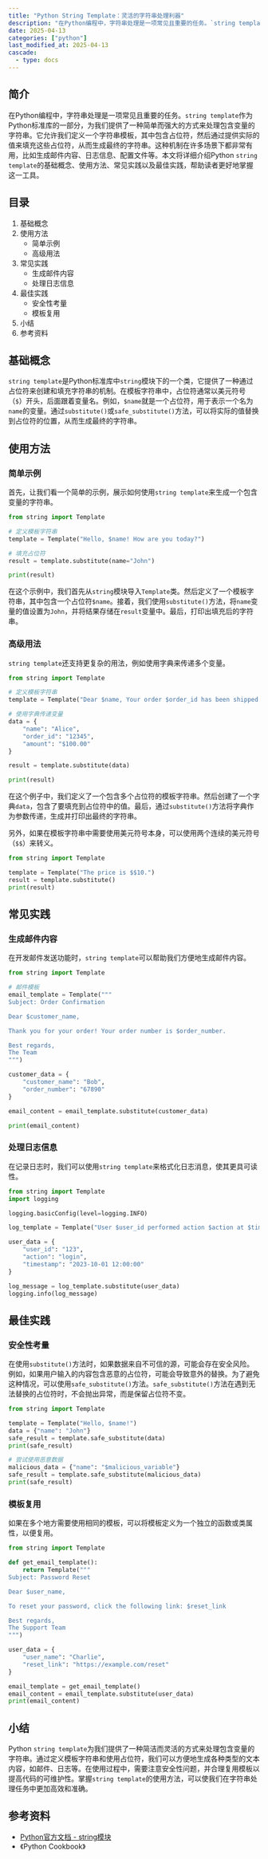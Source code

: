 ```yaml
---
title: "Python String Template：灵活的字符串处理利器"
description: "在Python编程中，字符串处理是一项常见且重要的任务。`string template`作为Python标准库的一部分，为我们提供了一种简单而强大的方式来处理包含变量的字符串。它允许我们定义一个字符串模板，其中包含占位符，然后通过提供实际的值来填充这些占位符，从而生成最终的字符串。这种机制在许多场景下都非常有用，比如生成邮件内容、日志信息、配置文件等。本文将详细介绍Python `string template`的基础概念、使用方法、常见实践以及最佳实践，帮助读者更好地掌握这一工具。"
date: 2025-04-13
categories: ["python"]
last_modified_at: 2025-04-13
cascade:
  - type: docs
---
```



## 简介
在Python编程中，字符串处理是一项常见且重要的任务。`string template`作为Python标准库的一部分，为我们提供了一种简单而强大的方式来处理包含变量的字符串。它允许我们定义一个字符串模板，其中包含占位符，然后通过提供实际的值来填充这些占位符，从而生成最终的字符串。这种机制在许多场景下都非常有用，比如生成邮件内容、日志信息、配置文件等。本文将详细介绍Python `string template`的基础概念、使用方法、常见实践以及最佳实践，帮助读者更好地掌握这一工具。

<!-- more -->
## 目录
1. 基础概念
2. 使用方法
    - 简单示例
    - 高级用法
3. 常见实践
    - 生成邮件内容
    - 处理日志信息
4. 最佳实践
    - 安全性考量
    - 模板复用
5. 小结
6. 参考资料

## 基础概念
`string template`是Python标准库中`string`模块下的一个类，它提供了一种通过占位符来创建和填充字符串的机制。在模板字符串中，占位符通常以美元符号（`$`）开头，后面跟着变量名。例如，`$name`就是一个占位符，用于表示一个名为`name`的变量。通过`substitute()`或`safe_substitute()`方法，可以将实际的值替换到占位符的位置，从而生成最终的字符串。

## 使用方法

### 简单示例
首先，让我们看一个简单的示例，展示如何使用`string template`来生成一个包含变量的字符串。

```python
from string import Template

# 定义模板字符串
template = Template("Hello, $name! How are you today?")

# 填充占位符
result = template.substitute(name="John")

print(result)
```

在这个示例中，我们首先从`string`模块导入`Template`类。然后定义了一个模板字符串，其中包含一个占位符`$name`。接着，我们使用`substitute()`方法，将`name`变量的值设置为`John`，并将结果存储在`result`变量中。最后，打印出填充后的字符串。

### 高级用法
`string template`还支持更复杂的用法，例如使用字典来传递多个变量。

```python
from string import Template

# 定义模板字符串
template = Template("Dear $name, Your order $order_id has been shipped. Total amount: $amount")

# 使用字典传递变量
data = {
    "name": "Alice",
    "order_id": "12345",
    "amount": "$100.00"
}

result = template.substitute(data)

print(result)
```

在这个例子中，我们定义了一个包含多个占位符的模板字符串。然后创建了一个字典`data`，包含了要填充到占位符中的值。最后，通过`substitute()`方法将字典作为参数传递，生成并打印出最终的字符串。

另外，如果在模板字符串中需要使用美元符号本身，可以使用两个连续的美元符号（`$$`）来转义。

```python
from string import Template

template = Template("The price is $$10.")
result = template.substitute()
print(result)
```

## 常见实践

### 生成邮件内容
在开发邮件发送功能时，`string template`可以帮助我们方便地生成邮件内容。

```python
from string import Template

# 邮件模板
email_template = Template("""
Subject: Order Confirmation

Dear $customer_name,

Thank you for your order! Your order number is $order_number.

Best regards,
The Team
""")

customer_data = {
    "customer_name": "Bob",
    "order_number": "67890"
}

email_content = email_template.substitute(customer_data)

print(email_content)
```

### 处理日志信息
在记录日志时，我们可以使用`string template`来格式化日志消息，使其更具可读性。

```python
from string import Template
import logging

logging.basicConfig(level=logging.INFO)

log_template = Template("User $user_id performed action $action at $timestamp")

user_data = {
    "user_id": "123",
    "action": "login",
    "timestamp": "2023-10-01 12:00:00"
}

log_message = log_template.substitute(user_data)
logging.info(log_message)
```

## 最佳实践

### 安全性考量
在使用`substitute()`方法时，如果数据来自不可信的源，可能会存在安全风险。例如，如果用户输入的内容包含恶意的占位符，可能会导致意外的替换。为了避免这种情况，可以使用`safe_substitute()`方法。`safe_substitute()`方法在遇到无法替换的占位符时，不会抛出异常，而是保留占位符不变。

```python
from string import Template

template = Template("Hello, $name!")
data = {"name": "John"}
safe_result = template.safe_substitute(data)
print(safe_result)

# 尝试使用恶意数据
malicious_data = {"name": "$malicious_variable"}
safe_result = template.safe_substitute(malicious_data)
print(safe_result)
```

### 模板复用
如果在多个地方需要使用相同的模板，可以将模板定义为一个独立的函数或类属性，以便复用。

```python
from string import Template

def get_email_template():
    return Template("""
Subject: Password Reset

Dear $user_name,

To reset your password, click the following link: $reset_link

Best regards,
The Support Team
""")

user_data = {
    "user_name": "Charlie",
    "reset_link": "https://example.com/reset"
}

email_template = get_email_template()
email_content = email_template.substitute(user_data)
print(email_content)
```

## 小结
Python `string template`为我们提供了一种简洁而灵活的方式来处理包含变量的字符串。通过定义模板字符串和使用占位符，我们可以方便地生成各种类型的文本内容，如邮件、日志等。在使用过程中，需要注意安全性问题，并合理复用模板以提高代码的可维护性。掌握`string template`的使用方法，可以使我们在字符串处理任务中更加高效和准确。

## 参考资料
- [Python官方文档 - string模块](https://docs.python.org/3/library/string.html#template-strings)
- 《Python Cookbook》